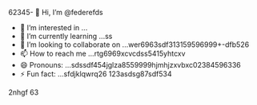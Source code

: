 62345- 👋 Hi, I’m @federefds
- 👀 I’m interested in ...
- 🌱 I’m currently learning ...ss
- 💞️ I’m looking to collaborate on ...wer6963sdf313159596999+-dfb526
- 📫 How to reach me ...rtg6969xcvcdss5415yhtcxv
- 😄 Pronouns: ...sdssdf454jglza8559999hjmhjzxvbxc02384596336
- ⚡ Fun fact: ...sfdjklqwrq26
123asdsg87sdf534
<!---4561154
federefds/federefds is a ✨ special ✨ repository because its `README.md` (11this file) appears on your GitHub profjllile.fgfgfg1052
You can click the Preview link to take a look at your changes.450225
--->
2nhgf
63
